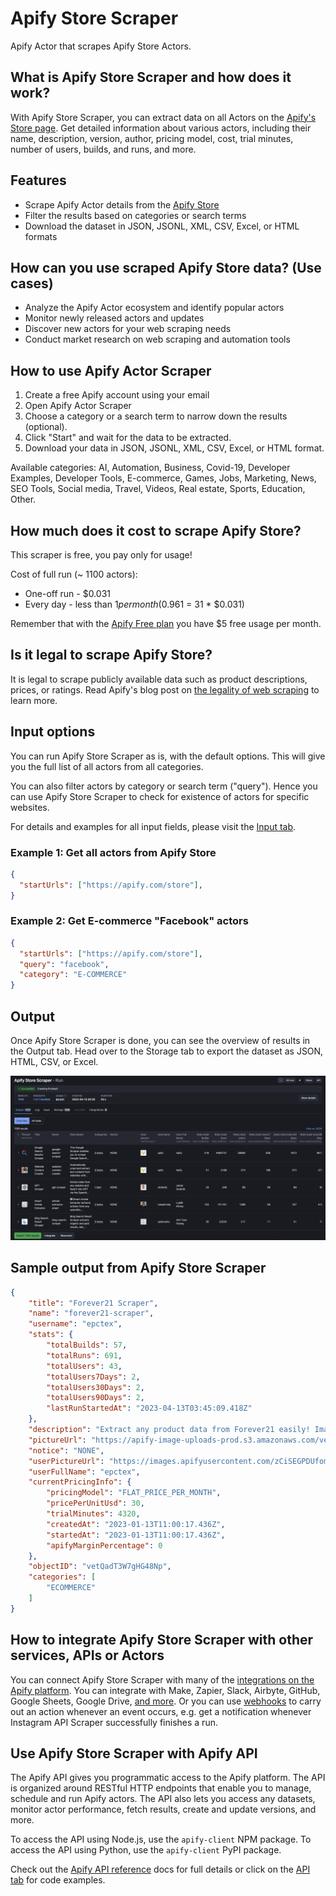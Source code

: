 Apify Store Scraper
===============================

Apify Actor that scrapes Apify Store Actors.

## What is Apify Store Scraper and how does it work?

With Apify Store Scraper, you can extract data on all Actors on the [Apify's Store page](https://apify.com/store). Get detailed information about various actors, including their name, description, version, author, pricing model, cost, trial minutes, number of users, builds, and runs, and more.

## Features
- Scrape Apify Actor details from the [Apify Store](https://apify.com/store)
- Filter the results based on categories or search terms
- Download the dataset in JSON, JSONL, XML, CSV, Excel, or HTML formats

## How can you use scraped Apify Store data? (Use cases)
- Analyze the Apify Actor ecosystem and identify popular actors
- Monitor newly released actors and updates
- Discover new actors for your web scraping needs
- Conduct market research on web scraping and automation tools

## How to use Apify Actor Scraper
1. Create a free Apify account using your email
2. Open Apify Actor Scraper
3. Choose a category or a search term to narrow down the results (optional).
4. Click "Start" and wait for the data to be extracted.
5. Download your data in JSON, JSONL, XML, CSV, Excel, or HTML format.

Available categories: AI, Automation, Business, Covid-19, Developer Examples, Developer Tools, E-commerce, Games, Jobs, Marketing, News, SEO Tools, Social media, Travel, Videos, Real estate, Sports, Education, Other.

## How much does it cost to scrape Apify Store?
This scraper is free, you pay only for usage!

Cost of full run (~ 1100 actors):
- One-off run - $0.031
- Every day - less than $1 per month ($0.961 = 31 * $0.031)

Remember that with the [Apify Free plan](https://apify.com/pricing) you have $5 free usage per month.

## Is it legal to scrape Apify Store?
It is legal to scrape publicly available data such as product descriptions, prices, or ratings. Read Apify's blog post on [the legality of web scraping](https://blog.apify.com/is-web-scraping-legal/) to learn more.


## Input options

You can run Apify Store Scraper as is, with the default options. This will give you the full list of all actors from all categories.

You can also filter actors by category or search term ("query"). Hence you can use Apify Store Scraper to check for existence of actors for specific websites.

For details and examples for all input fields, please visit the [Input tab](https://apify.com/jurooravec/apify-store-scraper/input-schema).

### Example 1: Get all actors from Apify Store

```json
{
  "startUrls": ["https://apify.com/store"],
}
```

### Example 2: Get E-commerce "Facebook" actors
```json
{
  "startUrls": ["https://apify.com/store"],
  "query": "facebook",
  "category": "E-COMMERCE"
}
```

## Output

Once Apify Store Scraper is done, you can see the overview of results in the Output tab. Head over to the Storage tab to export the dataset as JSON, HTML, CSV, or Excel.

![Apify Store Actor dataset overview](./public/imgs/apify-store-actor-dataset-overview.png)

## Sample output from Apify Store Scraper

```json
{
	"title": "Forever21 Scraper",
	"name": "forever21-scraper",
	"username": "epctex",
	"stats": {
		"totalBuilds": 57,
		"totalRuns": 691,
		"totalUsers": 43,
		"totalUsers7Days": 2,
		"totalUsers30Days": 2,
		"totalUsers90Days": 2,
		"lastRunStartedAt": "2023-04-13T03:45:09.418Z"
	},
	"description": "Extract any product data from Forever21 easily! Images, sizes, SKUs, quantities, colors, and many more values are ready for you. Search for any keyword, filter by your needs, or get category pages! Export your data by XML, JSON, CSV, Excel or HTML.",
	"pictureUrl": "https://apify-image-uploads-prod.s3.amazonaws.com/vetQadT3W7gHG48Np/L3YCNegYjCtjj9LFh-unnamed.png",
	"notice": "NONE",
	"userPictureUrl": "https://images.apifyusercontent.com/zCiSEGPDUfomBFKNm9nnOm9A_o8Bkijm3NdNE6UWP8A/rs:fill:32:32/aHR0cHM6Ly9hcGlmeS1pbWFnZS11cGxvYWRzLXByb2QuczMuYW1hem9uYXdzLmNvbS8zcWhBY1MzWlJKSzRhN3VORy9oczZrNXo2akNNNkpHY3U0Qi1zcXVhcmUtYmxhY2sucG5n.png",
	"userFullName": "epctex",
	"currentPricingInfo": {
		"pricingModel": "FLAT_PRICE_PER_MONTH",
		"pricePerUnitUsd": 30,
		"trialMinutes": 4320,
		"createdAt": "2023-01-13T11:00:17.436Z",
		"startedAt": "2023-01-13T11:00:17.436Z",
		"apifyMarginPercentage": 0
	},
	"objectID": "vetQadT3W7gHG48Np",
	"categories": [
		"ECOMMERCE"
	]
}
```

## How to integrate Apify Store Scraper with other services, APIs or Actors
You can connect Apify Store Scraper with many of the [integrations on the Apify platform](https://apify.com/integrations). You can integrate with Make, Zapier, Slack, Airbyte, GitHub, Google Sheets, Google Drive, [and more](https://docs.apify.com/integrations). Or you can use [webhooks](https://docs.apify.com/integrations/webhooks) to carry out an action whenever an event occurs, e.g. get a notification whenever Instagram API Scraper successfully finishes a run.

## Use Apify Store Scraper with Apify API
The Apify API gives you programmatic access to the Apify platform. The API is organized around RESTful HTTP endpoints that enable you to manage, schedule and run Apify actors. The API also lets you access any datasets, monitor actor performance, fetch results, create and update versions, and more.

To access the API using Node.js, use the `apify-client` NPM package. To access the API using Python, use the `apify-client` PyPI package.

Check out the [Apify API reference](https://docs.apify.com/api/v2) docs for full details or click on the [API tab](https://apify.com/jurooravec/apify-store-scraper/api) for code examples.

